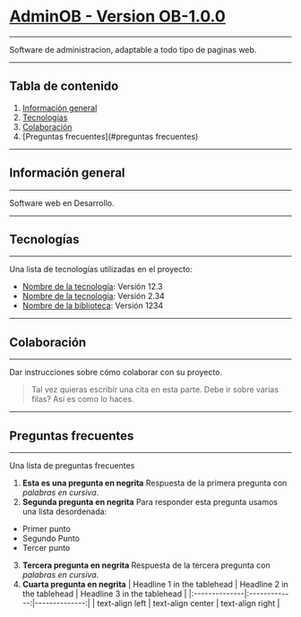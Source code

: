 # [AdminOB - Version OB-1.0.0](https://adminzefe.ing-enuarlara.com)
***
Software de administracion, adaptable a todo tipo de paginas web.
***
## Tabla de contenido
1. [Información general](#información-general)
2. [Tecnologías](#tecnologías)
3. [Colaboración](#colaboración)
4. [Preguntas frecuentes](#preguntas frecuentes)
***
## Información general
***
Software web en Desarrollo.
***
## Tecnologías
***
Una lista de tecnologías utilizadas en el proyecto:
* [Nombre de la tecnología](https://example.com): Versión 12.3
* [Nombre de la tecnología](https://example.com): Versión 2.34
* [Nombre de la biblioteca](https://example.com): Versión 1234
***
## Colaboración
***
Dar instrucciones sobre cómo colaborar con su proyecto.
> Tal vez quieras escribir una cita en esta parte.
> Debe ir sobre varias filas?
> Así es como lo haces.
***
## Preguntas frecuentes
***
Una lista de preguntas frecuentes
1. **Esta es una pregunta en negrita**
Respuesta de la primera pregunta con _palabras en cursiva_.
2. __Segunda pregunta en negrita__
Para responder esta pregunta usamos una lista desordenada:
* Primer punto
* Segundo Punto
* Tercer punto
3. **Tercera pregunta en negrita**
Respuesta de la tercera pregunta con *palabras en cursiva*.
4. **Cuarta pregunta en negrita**
| Headline 1 in the tablehead | Headline 2 in the tablehead | Headline 3 in the tablehead |
|:--------------|:-------------:|--------------:|
| text-align left | text-align center | text-align right |